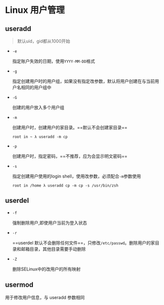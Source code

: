 # Linux 用户管理

## useradd

> 默认uid，gid都从1000开始

- `-e`

  指定账户失效的日期，使用`YYYY-MM-DD`格式

- `-g`

  指定创建用户时的用户组，如果没有指定改参数，默认将用户创建在与当前用户名相同的用户组中

- `-G`

  创建的用户放入多个用户组

- `-m`

  创建用户时，创建用户的家目录。==默认不会创建家目录==

  ```
  root in ~ λ useradd -m cp
  ```

- `-p`

  创建用户时，指定密码，==不推荐，应为会显示明文密码==

- `-s`

  指定创建用户使用的login shell，使用改参数，必须配合`-m`参数使用

  ```
  root in /home λ useradd cp -m cp -s /usr/bin/zsh 
  ```

## userdel

- `-f`

  强制删除用户,即使用户当前为登入状态

- `-r`

  ==userdel 默认不会删除任何文件==，只修改`/etc/passwd`。删除用户的家目录和邮箱目录，其他目录需要手动删除

- `-Z`

  删除SELinux中的改用户的所有映射

## usermod

用于修改用户信息，与 useradd 参数相同
